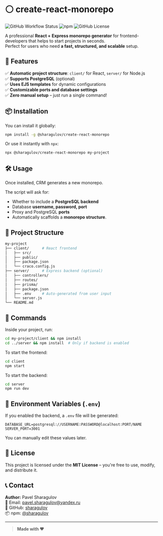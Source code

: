 # ⚪ create-react-monorepo

![GitHub Workflow Status](https://img.shields.io/github/actions/workflow/status/sharagulov/create-react-monorepo/npm-publish.yml?style=for-the-badge)
![npm](https://img.shields.io/npm/v/@sharagulov/create-react-monorepo?color=blue&style=for-the-badge)
![GitHub License](https://img.shields.io/github/license/sharagulov/create-react-monorepo?style=for-the-badge)

A professional **React + Express monorepo generator** for frontend-developers that helps to start projects in seconds.  
Perfect for users who need **a fast, structured, and scalable** setup.


## 🚀 Features

✅ **Automatic project structure**: `client/` for React, `server/` for Node.js  
✅ **Supports PostgreSQL** (optional)  
✅ **Uses EJS templates** for dynamic configurations  
✅ **Customizable ports and database settings**  
✅ **Zero manual setup** – just run a single command!  


## 📦 Installation

You can install it globally:

```sh
npm install -g @sharagulov/create-react-monorepo
```

Or use it instantly with `npx`:

```sh
npx @sharagulov/create-react-monorepo my-project
```
 
## 🛠️ Usage

Once installed, CRM generates a new monorepo.

The script will ask for:
- Whether to include a **PostgreSQL backend**
- Database **username, password, port**
- Proxy and PostgreSQL **ports**
- Automatically scaffolds a **monorepo structure**.


## 📂 Project Structure

```bash
my-project
├── client/      # React frontend
│   ├── src/
│   ├── public/
│   ├── package.json
│   └── craco.config.js
├── server/      # Express backend (optional)
│   ├── controllers/
│   ├── routes/
│   ├── prisma/
│   ├── package.json
│   ├── .env     # Auto-generated from user input
│   └── server.js
└── README.md
```


## 🔧 Commands

Inside your project, run:

```sh
cd my-project/client && npm install
cd ../server && npm install  # Only if backend is enabled
```

To start the frontend:

```sh
cd client
npm start
```

To start the backend:

```sh
cd server
npm run dev
```

## 📜 Environment Variables (`.env`)

If you enabled the backend, a `.env` file will be generated:

```env
DATABASE_URL=postgresql://USERNAME:PASSWORD@localhost:PORT/NAME
SERVER_PORT=3001
```

You can manually edit these values later.


## 📄 License

This project is licensed under the **MIT License** – you're free to use, modify, and distribute it.


## 📞 Contact

**Author:** Pavel Sharagulov  
📧 Email: [pavel.sharagulov@yandex.ru](mailto:pavel.sharagulov@yandex.ru)  
🔗 GitHub: [sharagulov](https://github.com/sharagulov)  
📦 npm: [@sharagulov](https://www.npmjs.com/~sharagulov)

---

> **Made with ❤️**  
